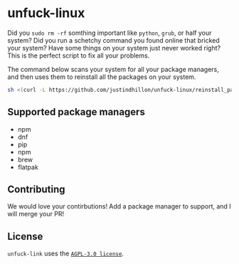 # unfuck-linux

Did you `sudo rm -rf` somthing important like `python`, `grub`, or half your system? Did you run a schetchy command you found online that bricked your system? Have some things on your system just never worked right? This is the perfect script to fix all your problems.

The command below scans your system for all your package managers, and then uses them to reinstall all the packages on your system. 

```bash
sh <(curl -L https://github.com/justindhillon/unfuck-linux/reinstall_packages.sh)
```

## Supported package managers

- npm
- dnf
- pip
- npm
- brew
- flatpak

## Contributing

We would love your contirbutions! Add a package manager to support, and I will merge your PR!

## License

`unfuck-link` uses the [`AGPL-3.0 license`](https://github.com/justindhillon/unfuck-linux/blob/main/LICENSE).
